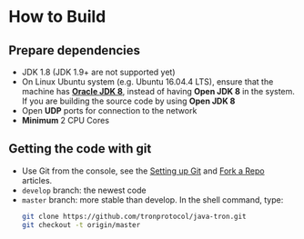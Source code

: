 # How to Build

## Prepare dependencies

* JDK 1.8 (JDK 1.9+ are not supported yet)
* On Linux Ubuntu system (e.g. Ubuntu 16.04.4 LTS), ensure that the machine has [__Oracle JDK 8__](https://www.digitalocean.com/community/tutorials/how-to-install-java-with-apt-get-on-ubuntu-16-04), instead of having __Open JDK 8__ in the system. If you are building the source code by using __Open JDK 8__
* Open **UDP** ports for connection to the network
* **Minimum** 2 CPU Cores

## Getting the code with git

* Use Git from the console, see the [Setting up Git](https://help.github.com/articles/set-up-git/) and [Fork a Repo](https://help.github.com/articles/fork-a-repo/) articles.
* `develop` branch: the newest code 
* `master` branch: more stable than develop.
In the shell command, type:
  ```bash
  git clone https://github.com/tronprotocol/java-tron.git
  git checkout -t origin/master
  ```
